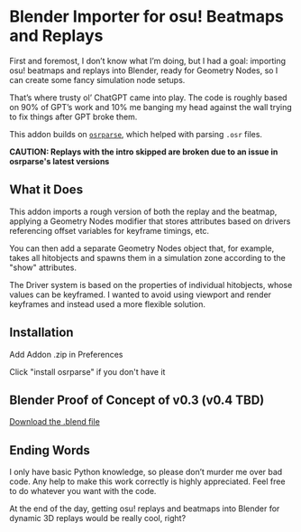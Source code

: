 # Blender Importer for osu! Beatmaps and Replays

First and foremost, I don’t know what I’m doing, but I had a goal: importing osu! beatmaps and replays into Blender, ready for Geometry Nodes, so I can create some fancy simulation node setups.

That’s where trusty ol’ ChatGPT came into play. The code is roughly based on 90% of GPT’s work and 10% me banging my head against the wall trying to fix things after GPT broke them. 

This addon builds on [`osrparse`](https://github.com/kszlim/osu-replay-parser), which helped with parsing `.osr` files.

**CAUTION: Replays with the intro skipped are broken due to an issue in osrparse's latest versions**

## What it Does

This addon imports a rough version of both the replay and the beatmap, applying a Geometry Nodes modifier that stores attributes based on drivers referencing offset variables for keyframe timings, etc.

You can then add a separate Geometry Nodes object that, for example, takes all hitobjects and spawns them in a simulation zone according to the "show" attributes.

The Driver system is based on the properties of individual hitobjects, whose values can be keyframed. I wanted to avoid using viewport and render keyframes and instead used a more flexible solution.

## Installation

Add Addon .zip in Preferences

Click "install osrparse" if you don't have it 

## Blender Proof of Concept of v0.3 (v0.4 TBD)

[Download the .blend file](blendfile/[blender_4.2]osu_in_blender_proof_of_concept.blend)

## Ending Words

I only have basic Python knowledge, so please don’t murder me over bad code. Any help to make this work correctly is highly appreciated. Feel free to do whatever you want with the code.

At the end of the day, getting osu! replays and beatmaps into Blender for dynamic 3D replays would be really cool, right?

